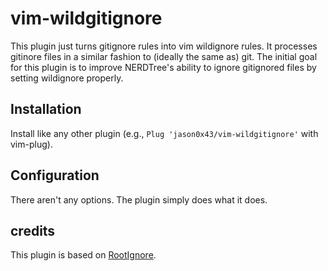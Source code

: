 # vim-wildgitignore

This plugin just turns gitignore rules into vim wildignore rules. It processes gitinore files in a similar fashion to (ideally the same as) git. The initial goal for this plugin is to improve NERDTree's ability to ignore gitignored files by setting wildignore properly.

## Installation

Install like any other plugin (e.g., `Plug 'jason0x43/vim-wildgitignore'` with vim-plug).

## Configuration

There aren't any options. The plugin simply does what it does.

## credits

This plugin is based on [RootIgnore](https://github.com/octref/RootIgnor://github.com/octref/RootIgnore).
